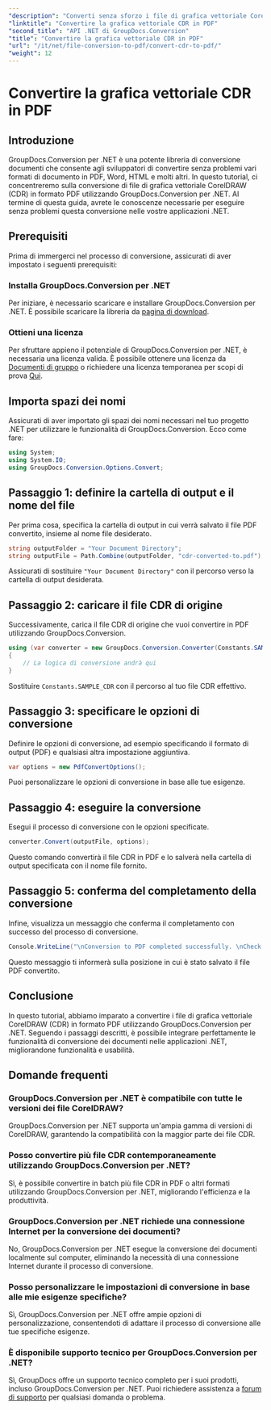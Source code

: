 ```yaml
---
"description": "Converti senza sforzo i file di grafica vettoriale CorelDRAW (CDR) in formato PDF utilizzando GroupDocs.Conversion per .NET. Semplifica il processo di conversione dei documenti."
"linktitle": "Convertire la grafica vettoriale CDR in PDF"
"second_title": "API .NET di GroupDocs.Conversion"
"title": "Convertire la grafica vettoriale CDR in PDF"
"url": "/it/net/file-conversion-to-pdf/convert-cdr-to-pdf/"
"weight": 12
---
```


# Convertire la grafica vettoriale CDR in PDF

## Introduzione
GroupDocs.Conversion per .NET è una potente libreria di conversione documenti che consente agli sviluppatori di convertire senza problemi vari formati di documento in PDF, Word, HTML e molti altri. In questo tutorial, ci concentreremo sulla conversione di file di grafica vettoriale CorelDRAW (CDR) in formato PDF utilizzando GroupDocs.Conversion per .NET. Al termine di questa guida, avrete le conoscenze necessarie per eseguire senza problemi questa conversione nelle vostre applicazioni .NET.
## Prerequisiti
Prima di immergerci nel processo di conversione, assicurati di aver impostato i seguenti prerequisiti:
### Installa GroupDocs.Conversion per .NET
Per iniziare, è necessario scaricare e installare GroupDocs.Conversion per .NET. È possibile scaricare la libreria da [pagina di download](https://releases.groupdocs.com/conversion/net/).
### Ottieni una licenza
Per sfruttare appieno il potenziale di GroupDocs.Conversion per .NET, è necessaria una licenza valida. È possibile ottenere una licenza da [Documenti di gruppo](https://purchase.groupdocs.com/buy) o richiedere una licenza temporanea per scopi di prova [Qui](https://purchase.groupdocs.com/temporary-license/).

## Importa spazi dei nomi
Assicurati di aver importato gli spazi dei nomi necessari nel tuo progetto .NET per utilizzare le funzionalità di GroupDocs.Conversion. Ecco come fare:
```csharp
using System;
using System.IO;
using GroupDocs.Conversion.Options.Convert;
```
## Passaggio 1: definire la cartella di output e il nome del file
Per prima cosa, specifica la cartella di output in cui verrà salvato il file PDF convertito, insieme al nome file desiderato.
```csharp
string outputFolder = "Your Document Directory";
string outputFile = Path.Combine(outputFolder, "cdr-converted-to.pdf");
```
Assicurati di sostituire `"Your Document Directory"` con il percorso verso la cartella di output desiderata.
## Passaggio 2: caricare il file CDR di origine
Successivamente, carica il file CDR di origine che vuoi convertire in PDF utilizzando GroupDocs.Conversion.
```csharp
using (var converter = new GroupDocs.Conversion.Converter(Constants.SAMPLE_CDR))
{
    // La logica di conversione andrà qui
}
```
Sostituire `Constants.SAMPLE_CDR` con il percorso al tuo file CDR effettivo.
## Passaggio 3: specificare le opzioni di conversione
Definire le opzioni di conversione, ad esempio specificando il formato di output (PDF) e qualsiasi altra impostazione aggiuntiva.
```csharp
var options = new PdfConvertOptions();
```
Puoi personalizzare le opzioni di conversione in base alle tue esigenze.
## Passaggio 4: eseguire la conversione
Esegui il processo di conversione con le opzioni specificate.
```csharp
converter.Convert(outputFile, options);
```
Questo comando convertirà il file CDR in PDF e lo salverà nella cartella di output specificata con il nome file fornito.
## Passaggio 5: conferma del completamento della conversione
Infine, visualizza un messaggio che conferma il completamento con successo del processo di conversione.
```csharp
Console.WriteLine("\nConversion to PDF completed successfully. \nCheck output in {0}", outputFolder);
```
Questo messaggio ti informerà sulla posizione in cui è stato salvato il file PDF convertito.

## Conclusione
In questo tutorial, abbiamo imparato a convertire i file di grafica vettoriale CorelDRAW (CDR) in formato PDF utilizzando GroupDocs.Conversion per .NET. Seguendo i passaggi descritti, è possibile integrare perfettamente le funzionalità di conversione dei documenti nelle applicazioni .NET, migliorandone funzionalità e usabilità.
## Domande frequenti
### GroupDocs.Conversion per .NET è compatibile con tutte le versioni dei file CorelDRAW?
GroupDocs.Conversion per .NET supporta un'ampia gamma di versioni di CorelDRAW, garantendo la compatibilità con la maggior parte dei file CDR.
### Posso convertire più file CDR contemporaneamente utilizzando GroupDocs.Conversion per .NET?
Sì, è possibile convertire in batch più file CDR in PDF o altri formati utilizzando GroupDocs.Conversion per .NET, migliorando l'efficienza e la produttività.
### GroupDocs.Conversion per .NET richiede una connessione Internet per la conversione dei documenti?
No, GroupDocs.Conversion per .NET esegue la conversione dei documenti localmente sul computer, eliminando la necessità di una connessione Internet durante il processo di conversione.
### Posso personalizzare le impostazioni di conversione in base alle mie esigenze specifiche?
Sì, GroupDocs.Conversion per .NET offre ampie opzioni di personalizzazione, consentendoti di adattare il processo di conversione alle tue specifiche esigenze.
### È disponibile supporto tecnico per GroupDocs.Conversion per .NET?
Sì, GroupDocs offre un supporto tecnico completo per i suoi prodotti, incluso GroupDocs.Conversion per .NET. Puoi richiedere assistenza a [forum di supporto](https://forum.groupdocs.com/c/conversion/11) per qualsiasi domanda o problema.